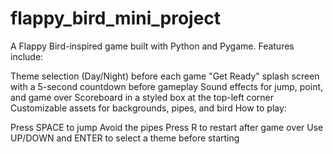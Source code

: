 # flappy_bird_mini_project 
A Flappy Bird-inspired game built with Python and Pygame.
Features include:

Theme selection (Day/Night) before each game
"Get Ready" splash screen with a 5-second countdown before gameplay
Sound effects for jump, point, and game over
Scoreboard in a styled box at the top-left corner
Customizable assets for backgrounds, pipes, and bird
How to play:

Press SPACE to jump
Avoid the pipes
Press R to restart after game over
Use UP/DOWN and ENTER to select a theme before starting
